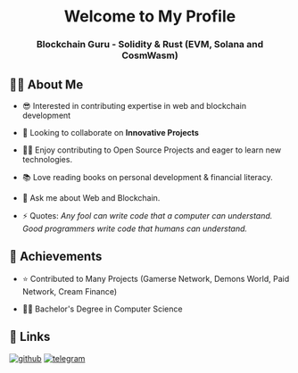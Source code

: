 <h1 align="center">Welcome to My Profile</h1>
<h3 align="center">Blockchain Guru - Solidity & Rust (EVM, Solana and CosmWasm)</h3>

## 🕵️‍♂️ About Me
- 😎 Interested in contributing expertise in web and blockchain development

- 👯 Looking to collaborate on **Innovative Projects**

- 👨‍💻 Enjoy contributing to Open Source Projects and eager to learn new technologies. 

- 📚 Love reading books on personal development & financial literacy. 

- 💬 Ask me about Web and Blockchain.

- ⚡ Quotes: *Any fool can write code that a computer can understand. Good programmers write code that humans can understand.*

## 🚀 Achievements
- ⭐ Contributed to Many Projects (Gamerse Network, Demons World, Paid Network, Cream Finance)

- 👨‍🎓 Bachelor's Degree in Computer Science

## 🔗 Links

[![github](https://img.shields.io/badge/GitHub-000000?style=for-the-badge&logo=GitHub&logoColor=white)](https://github.com/akyo8)
[![telegram](https://img.shields.io/badge/Telegram-0077B5?style=for-the-badge&logo=Telegram&logoColor=white)](https://t.me/akyo8)
